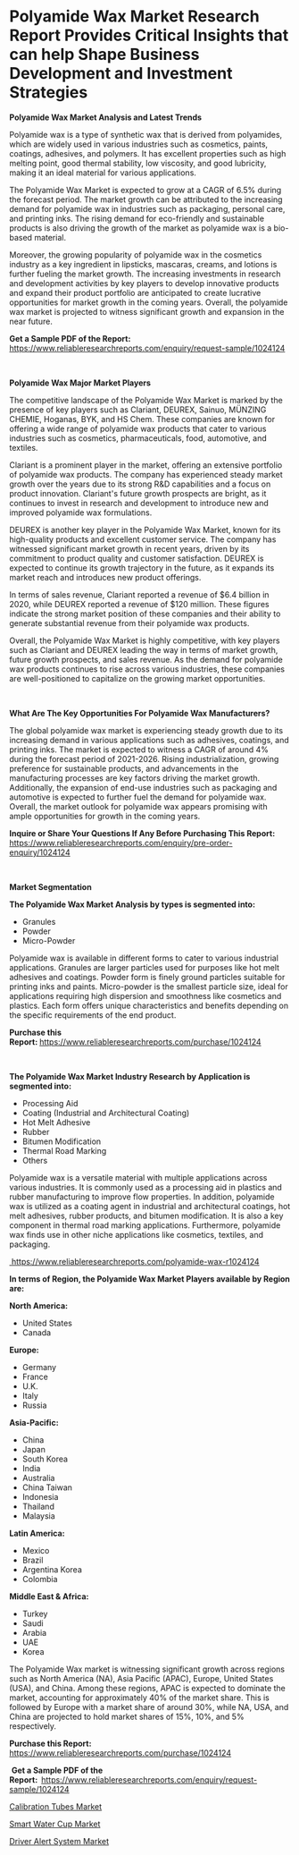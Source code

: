 <p><h1>Polyamide Wax Market Research Report Provides Critical Insights that can help Shape Business Development and Investment Strategies</h1></p><p><strong>Polyamide Wax Market Analysis and Latest Trends</strong></p>
<p><p>Polyamide wax is a type of synthetic wax that is derived from polyamides, which are widely used in various industries such as cosmetics, paints, coatings, adhesives, and polymers. It has excellent properties such as high melting point, good thermal stability, low viscosity, and good lubricity, making it an ideal material for various applications.</p><p>The Polyamide Wax Market is expected to grow at a CAGR of 6.5% during the forecast period. The market growth can be attributed to the increasing demand for polyamide wax in industries such as packaging, personal care, and printing inks. The rising demand for eco-friendly and sustainable products is also driving the growth of the market as polyamide wax is a bio-based material.</p><p>Moreover, the growing popularity of polyamide wax in the cosmetics industry as a key ingredient in lipsticks, mascaras, creams, and lotions is further fueling the market growth. The increasing investments in research and development activities by key players to develop innovative products and expand their product portfolio are anticipated to create lucrative opportunities for market growth in the coming years. Overall, the polyamide wax market is projected to witness significant growth and expansion in the near future.</p></p>
<p><strong>Get a Sample PDF of the Report:&nbsp;</strong> <a href="https://www.reliableresearchreports.com/enquiry/request-sample/1024124">https://www.reliableresearchreports.com/enquiry/request-sample/1024124</a></p>
<p>&nbsp;</p>
<p><strong>Polyamide Wax Major Market Players</strong></p>
<p><p>The competitive landscape of the Polyamide Wax Market is marked by the presence of key players such as Clariant, DEUREX, Sainuo, MÜNZING CHEMIE, Hoganas, BYK, and HS Chem. These companies are known for offering a wide range of polyamide wax products that cater to various industries such as cosmetics, pharmaceuticals, food, automotive, and textiles.</p><p>Clariant is a prominent player in the market, offering an extensive portfolio of polyamide wax products. The company has experienced steady market growth over the years due to its strong R&D capabilities and a focus on product innovation. Clariant's future growth prospects are bright, as it continues to invest in research and development to introduce new and improved polyamide wax formulations.</p><p>DEUREX is another key player in the Polyamide Wax Market, known for its high-quality products and excellent customer service. The company has witnessed significant market growth in recent years, driven by its commitment to product quality and customer satisfaction. DEUREX is expected to continue its growth trajectory in the future, as it expands its market reach and introduces new product offerings.</p><p>In terms of sales revenue, Clariant reported a revenue of $6.4 billion in 2020, while DEUREX reported a revenue of $120 million. These figures indicate the strong market position of these companies and their ability to generate substantial revenue from their polyamide wax products.</p><p>Overall, the Polyamide Wax Market is highly competitive, with key players such as Clariant and DEUREX leading the way in terms of market growth, future growth prospects, and sales revenue. As the demand for polyamide wax products continues to rise across various industries, these companies are well-positioned to capitalize on the growing market opportunities.</p></p>
<p>&nbsp;</p>
<p><strong>What Are The Key Opportunities For Polyamide Wax Manufacturers?</strong></p>
<p><p>The global polyamide wax market is experiencing steady growth due to its increasing demand in various applications such as adhesives, coatings, and printing inks. The market is expected to witness a CAGR of around 4% during the forecast period of 2021-2026. Rising industrialization, growing preference for sustainable products, and advancements in the manufacturing processes are key factors driving the market growth. Additionally, the expansion of end-use industries such as packaging and automotive is expected to further fuel the demand for polyamide wax. Overall, the market outlook for polyamide wax appears promising with ample opportunities for growth in the coming years.</p></p>
<p><strong>Inquire or Share Your Questions If Any Before Purchasing This Report:</strong> <a href="https://www.reliableresearchreports.com/enquiry/pre-order-enquiry/1024124">https://www.reliableresearchreports.com/enquiry/pre-order-enquiry/1024124</a></p>
<p>&nbsp;</p>
<p><strong>Market Segmentation</strong></p>
<p><strong>The Polyamide Wax Market Analysis by types is segmented into:</strong></p>
<p><ul><li>Granules</li><li>Powder</li><li>Micro-Powder</li></ul></p>
<p><p>Polyamide wax is available in different forms to cater to various industrial applications. Granules are larger particles used for purposes like hot melt adhesives and coatings. Powder form is finely ground particles suitable for printing inks and paints. Micro-powder is the smallest particle size, ideal for applications requiring high dispersion and smoothness like cosmetics and plastics. Each form offers unique characteristics and benefits depending on the specific requirements of the end product.</p></p>
<p><strong>Purchase this Report:&nbsp;</strong><a href="https://www.reliableresearchreports.com/purchase/1024124">https://www.reliableresearchreports.com/purchase/1024124</a></p>
<p>&nbsp;</p>
<p><strong>The Polyamide Wax Market Industry Research by Application is segmented into:</strong></p>
<p><ul><li>Processing Aid</li><li>Coating (Industrial and Architectural Coating)</li><li>Hot Melt Adhesive</li><li>Rubber</li><li>Bitumen Modification</li><li>Thermal Road Marking</li><li>Others</li></ul></p>
<p><p>Polyamide wax is a versatile material with multiple applications across various industries. It is commonly used as a processing aid in plastics and rubber manufacturing to improve flow properties. In addition, polyamide wax is utilized as a coating agent in industrial and architectural coatings, hot melt adhesives, rubber products, and bitumen modification. It is also a key component in thermal road marking applications. Furthermore, polyamide wax finds use in other niche applications like cosmetics, textiles, and packaging.</p></p>
<p><a href="https://www.reliableresearchreports.com/polyamide-wax-r1024124">&nbsp;https://www.reliableresearchreports.com/polyamide-wax-r1024124</a></p>
<p><strong>In terms of Region, the Polyamide Wax Market Players available by Region are:</strong></p>
<p>
    <p> <strong> North America: </strong>
        <ul>
            <li>United States</li>
            <li>Canada</li>
        </ul>
        </p> 
    <p> <strong> Europe: </strong>
        <ul>
            <li>Germany</li>
            <li>France</li>
            <li>U.K.</li>
            <li>Italy</li>
            <li>Russia</li>
        </ul>
        </p> 
    <p> <strong> Asia-Pacific: </strong>
        <ul>
            <li>China</li>
            <li>Japan</li>
            <li>South Korea</li>
            <li>India</li>
            <li>Australia</li>
            <li>China Taiwan</li>
            <li>Indonesia</li>
            <li>Thailand</li>
            <li>Malaysia</li>
        </ul>
        </p> 
    <p> <strong> Latin America: </strong>
        <ul>
            <li>Mexico</li>
            <li>Brazil</li>
            <li>Argentina Korea</li>
            <li>Colombia</li>
        </ul>
        </p> 
    <p> <strong> Middle East & Africa: </strong>
        <ul>
            <li>Turkey</li>
            <li>Saudi</li>
            <li>Arabia</li>
            <li>UAE</li>
            <li>Korea</li>
        </ul>
    </p>
    </p>
<p><p>The Polyamide Wax market is witnessing significant growth across regions such as North America (NA), Asia Pacific (APAC), Europe, United States (USA), and China. Among these regions, APAC is expected to dominate the market, accounting for approximately 40% of the market share. This is followed by Europe with a market share of around 30%, while NA, USA, and China are projected to hold market shares of 15%, 10%, and 5% respectively.</p></p>
<p><strong>Purchase this Report: </strong><a href="https://www.reliableresearchreports.com/purchase/1024124">https://www.reliableresearchreports.com/purchase/1024124</a></p>
<p>&nbsp;<strong>Get a Sample PDF of the Report:&nbsp;&nbsp;</strong><a href="https://www.reliableresearchreports.com/enquiry/request-sample/1024124">https://www.reliableresearchreports.com/enquiry/request-sample/1024124</a></p>
<p><strong></strong></p>
<p><p><a href="https://www.linkedin.com/pulse/calibration-tubes-market-exploring-share-trends-future-growth-sodhe?trackingId=Ys0KwCktnwusRqahV6lrPg%3D%3D">Calibration Tubes Market</a></p><p><a href="https://www.linkedin.com/pulse/smart-water-cup-market-trends-forecast-competitive-analysis-2031-j78jc?trackingId=a52YWurgMcVyUSQmuiFPbg%3D%3D">Smart Water Cup Market</a></p><p><a href="https://www.linkedin.com/pulse/driver-alert-system-market-insights-cagr-trends-growth-strategies-l2dlf">Driver Alert System Market</a></p></p>